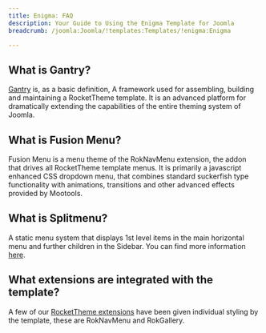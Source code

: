 ```yaml
---
title: Enigma: FAQ
description: Your Guide to Using the Enigma Template for Joomla
breadcrumb: /joomla:Joomla/!templates:Templates/!enigma:Enigma

---
```


What is Gantry?
-----
[Gantry][gantry] is, as a basic definition, A framework used for assembling, building and maintaining a RocketTheme template. It is an advanced platform for dramatically extending the capabilities of the entire theming system of Joomla.

What is Fusion Menu?
-----
Fusion Menu is a menu theme of the RokNavMenu extension, the addon that drives all RocketTheme template menus. It is primarily a javascript enhanced CSS dropdown menu, that combines standard suckerfish type functionality with animations, transitions and other advanced effects provided by Mootools.

What is Splitmenu?
-----
A static menu system that displays 1st level items in the main horizontal menu and further children in the Sidebar. You can find more information [here][splitmenu].

What extensions are integrated with the template?
-----
A few of our [RocketTheme extensions][extensions] have been given individual styling by the template, these are RokNavMenu and RokGallery.

[gantry]: http://gantry-framework.org/
[features]: http://demo.rockettheme.com/joomla/enigma/features
[font]: http://www.fontsquirrel.com/fonts/ubuntu
[forum]: http://www.rockettheme.com/forum/joomla-enigma/
[dropdown]: http://demo.rockettheme.com/joomla/enigma/features/menu-options
[splitmenu]: http://demo.rockettheme.com/joomla/enigma/features/menu-options
[extensions]: http://demo.rockettheme.com/joomla/enigma/features/extensions